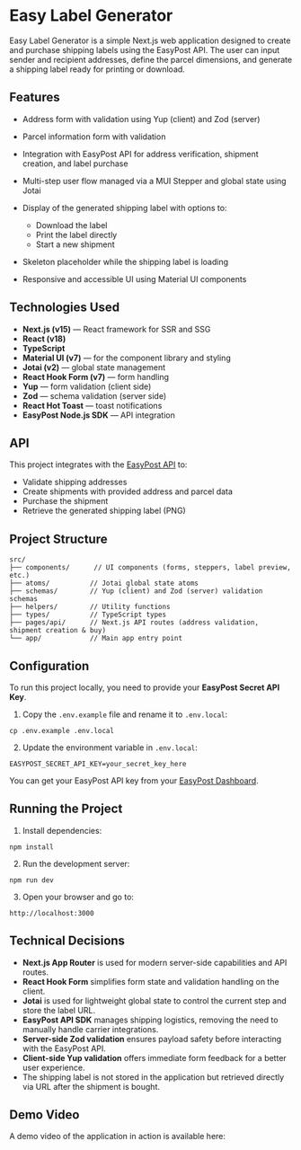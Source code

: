 # Easy Label Generator

Easy Label Generator is a simple Next.js web application designed to create and purchase shipping labels using the EasyPost API. The user can input sender and recipient addresses, define the parcel dimensions, and generate a shipping label ready for printing or download.

## Features

- Address form with validation using Yup (client) and Zod (server)
- Parcel information form with validation
- Integration with EasyPost API for address verification, shipment creation, and label purchase
- Multi-step user flow managed via a MUI Stepper and global state using Jotai
- Display of the generated shipping label with options to:

  - Download the label
  - Print the label directly
  - Start a new shipment

- Skeleton placeholder while the shipping label is loading
- Responsive and accessible UI using Material UI components

## Technologies Used

- **Next.js (v15)** — React framework for SSR and SSG
- **React (v18)**
- **TypeScript**
- **Material UI (v7)** — for the component library and styling
- **Jotai (v2)** — global state management
- **React Hook Form (v7)** — form handling
- **Yup** — form validation (client side)
- **Zod** — schema validation (server side)
- **React Hot Toast** — toast notifications
- **EasyPost Node.js SDK** — API integration

## API

This project integrates with the [EasyPost API](https://docs.easypost.com/guides/getting-started?lang=javascript) to:

- Validate shipping addresses
- Create shipments with provided address and parcel data
- Purchase the shipment
- Retrieve the generated shipping label (PNG)

## Project Structure

```
src/
├── components/      // UI components (forms, steppers, label preview, etc.)
├── atoms/          // Jotai global state atoms
├── schemas/        // Yup (client) and Zod (server) validation schemas
├── helpers/        // Utility functions
├── types/          // TypeScript types
├── pages/api/      // Next.js API routes (address validation, shipment creation & buy)
└── app/            // Main app entry point
```

## Configuration

To run this project locally, you need to provide your **EasyPost Secret API Key**.

1. Copy the `.env.example` file and rename it to `.env.local`:

```
cp .env.example .env.local
```

2. Update the environment variable in `.env.local`:

```
EASYPOST_SECRET_API_KEY=your_secret_key_here
```

You can get your EasyPost API key from your [EasyPost Dashboard](https://www.easypost.com/account/api-keys).

## Running the Project

1. Install dependencies:

```
npm install
```

2. Run the development server:

```
npm run dev
```

3. Open your browser and go to:

```
http://localhost:3000
```

## Technical Decisions

- **Next.js App Router** is used for modern server-side capabilities and API routes.
- **React Hook Form** simplifies form state and validation handling on the client.
- **Jotai** is used for lightweight global state to control the current step and store the label URL.
- **EasyPost API SDK** manages shipping logistics, removing the need to manually handle carrier integrations.
- **Server-side Zod validation** ensures payload safety before interacting with the EasyPost API.
- **Client-side Yup validation** offers immediate form feedback for a better user experience.
- The shipping label is not stored in the application but retrieved directly via URL after the shipment is bought.

## Demo Video

A demo video of the application in action is available here:
